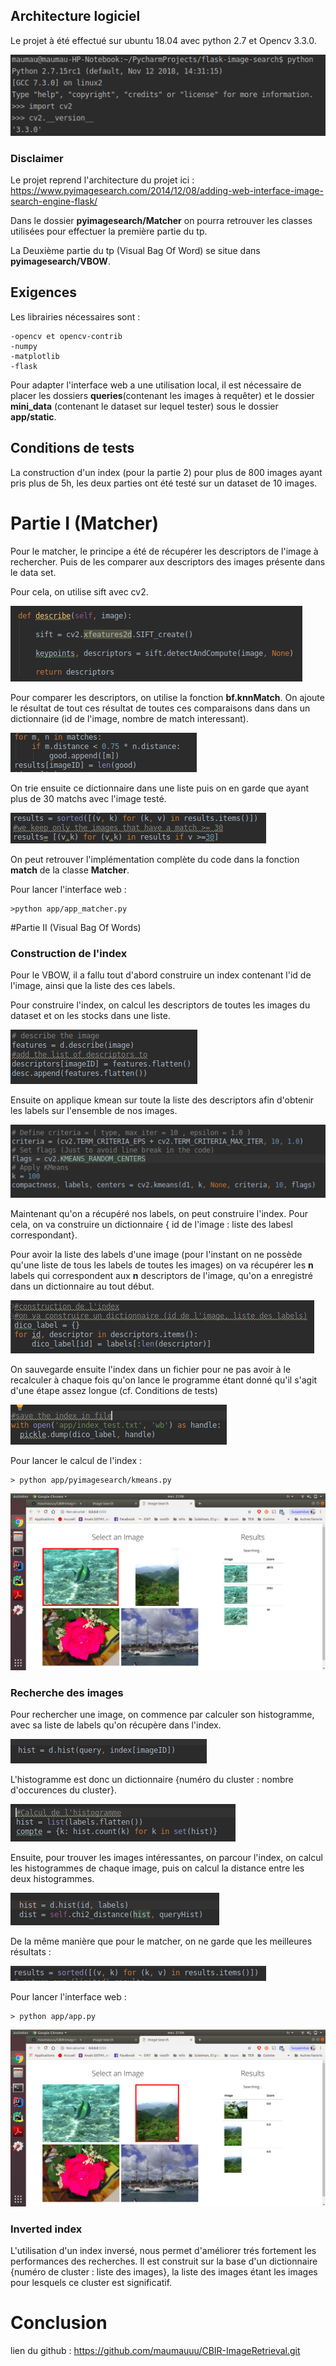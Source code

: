 ## Architecture logiciel
Le projet à été effectué sur ubuntu 18.04 avec python 2.7 et Opencv 3.3.0.

![Screenshot](img/version.png)


### Disclaimer

Le projet reprend l'architecture du projet ici :
https://www.pyimagesearch.com/2014/12/08/adding-web-interface-image-search-engine-flask/

Dans le dossier **pyimagesearch/Matcher** on pourra 
retrouver les classes utilisées
 pour effectuer la première partie du tp.

La Deuxième partie du tp (Visual Bag Of Word) se situe dans **pyimagesearch/VBOW**.

## Exigences
Les librairies nécessaires sont : 

	-opencv et opencv-contrib
	-numpy
	-matplotlib
	-flask

Pour adapter l'interface web a une utilisation local, il est nécessaire de placer les dossiers **queries**(contenant les images à requêter)
et le dossier **mini_data** (contenant le dataset sur lequel tester) sous le dossier
**app/static**.


## Conditions de tests
La construction d'un index (pour la partie 2) pour plus de 800 images
ayant pris plus de 5h, les deux parties ont été testé 
sur un dataset de 10 images.
 

# Partie I (Matcher)

Pour le matcher, le principe a été de récupérer 
les descriptors de l'image à rechercher. Puis de les comparer 
aux descriptors des images présente dans le data set.

Pour cela, on utilise sift avec cv2.

![Screenshot](img/describe.png)

Pour comparer les descriptors, on utilise la fonction **bf.knnMatch**.
On ajoute le résultat de tout ces résultat de toutes ces comparaisons dans
dans un dictionnaire (id de l'image, nombre de match interessant). 

![Screenshot](img/list.png)

On trie ensuite ce dictionnaire dans une liste puis on en garde que ayant 
plus de 30 matchs avec l'image testé.

![Screenshot](img/tri.png)

On peut retrouver l'implémentation complète du code dans la fonction **match** de la classe **Matcher**.


Pour lancer l'interface web :

    >python app/app_matcher.py
 
#Partie II (Visual Bag Of Words)

### Construction de l'index

Pour le VBOW, il a fallu tout d'abord construire un index contenant l'id de l'image, 
ainsi que la liste des ces labels.

Pour construire l'index, on calcul les descriptors de toutes les images du dataset 
et on les stocks dans une liste.

![Screenshot](img/descriptor.png)

Ensuite on applique kmean sur toute la liste des descriptors afin d'obtenir 
les labels sur l'ensemble de nos images.

![Screenshot](img/kmeans.png)

Maintenant qu'on a récupéré nos labels, on peut construire l'index. Pour cela, 
on va construire un dictionnaire { id de l'image : liste des labesl correspondant}.

Pour avoir la liste des labels d'une image (pour l'instant on ne possède qu'une liste de 
tous les labels de toutes les images) on va récupérer les **n** labels  qui
correspondent aux **n** descriptors de l'image, qu'on a enregistré dans un dictionnaire au tout début.


![Screenshot](img/index.png)

On sauvegarde ensuite l'index dans un fichier pour ne pas avoir à le 
recalculer à chaque fois qu'on lance le programme étant donné qu'il s'agit d'une
étape assez longue (cf. Conditions de tests)

![Screenshot](img/save.png)

Pour lancer le calcul de l'index :

    > python app/pyimagesearch/kmeans.py

![Screenshot](img/interface2.png)


### Recherche des images

Pour rechercher une image, on commence par calculer son histogramme, 
avec sa liste de labels qu'on récupère dans l'index.

![Screenshot](img/label_index.png)

L'histogramme est donc un dictionnaire {numéro du cluster : 
 nombre d'occurences du cluster}.

![Screenshot](img/histogramme.png)

Ensuite, pour trouver les images intéressantes, on parcour l'index, on calcul les 
histogrammes de chaque image, puis on calcul la distance entre les deux histogrammes.

![Screenshot](img/distance.png)


De la même manière que pour le matcher, on ne garde que les meilleures résultats :

![Screenshot](img/best.png)


Pour lancer l'interface web :

    > python app/app.py
  
![Screenshot](img/interface.png) 
    
### Inverted index

L'utilisation d'un index inversé, nous permet d'améliorer trés fortement les performances des recherches.
Il est construit sur la base d'un dictionnaire {numéro de cluster : liste des images}, la liste des
images étant les images pour lesquels ce cluster est significatif.



# Conclusion 

lien du github : https://github.com/maumauuu/CBIR-ImageRetrieval.git